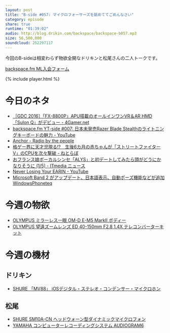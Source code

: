 ```yaml
---
layout: post
title: "B-side #057: マイクロフォーサーズを舐めててごめんなさい"
category: episode
share: true
runtime: "01:39:02"
audio: http://blog.drikin.com/backspace/backspace-b057.mp3
size: 56,500,000
soundcloud: 252297117
---
```

今回のB-sideは相変わらず物欲全開なドリキンと松尾さんの二人トークです。


[backspace.fm ML入会フォーム](http://backspace.us11.list-manage.com/subscribe?u=09c933bd3997c1d16dbed156a&id=84b6529b91)

{% include player.html %}

# 今日のネタ
* [［GDC 2016］「FX-8800P」APU搭載のオールインワンVR＆AR HMD「Sulon Q」がデビュー - 4Gamer.net](http://www.4gamer.net/games/999/G999902/20160315002/)
* [backspace.fm YT-side #007: 日本未発売Razer Blade Stealthのライトニングキーボードの魅力 - YouTube](https://www.youtube.com/watch?v=2gacP0Cz6z4&feature=youtu.be)
* [Anchor - Radio by the people](https://anchor.fm/)
* [格ゲー界に天才児現る!?　生後6カ月の赤ちゃんが「ストリートファイターV」のCPUを次々撃破 - ねとらぼ](http://nlab.itmedia.co.jp/nl/articles/1603/15/news069.html)
* [おフランス娘ボーカルシンセ「ALYS」と初デートしてみたら頭がどうにかなりそうに (1/5) - ITmedia ニュース](http://www.itmedia.co.jp/news/articles/1603/15/news076.html)
* [Never Losing Your EARIN - YouTube](https://www.youtube.com/watch?v=PlXVxQf4QjQ)
* [Microsoft Band 2 がアップデート、日本語表示、自動ポーズ機能などが追加  WindowsPhoneteq](http://wpteq.org/microsoftband/post-10324/)


# 今週の物欲
* [OLYMPUS ミラーレス一眼 OM-D E-M5 MarkII ボディー](http://amzn.to/21xfJUg)
* [OLYMPUS 望遠ズームレンズ ED 40-150mm F2.8 1.4X テレコンバーターキット](http://amzn.to/1UjceSa)

# 今週の機材

## ドリキン
* [SHURE 「MV88」 iOSデジタル・ステレオ・コンデンサー・マイクロホン](http://amzn.to/21xgjBj)

## 松尾
* [SHURE  SM10A-CN ヘッドウォーン型ダイナミックマイクロフォン](http://amzn.to/1LXIGkV) 
* [YAMAHA コンピューターレコーディングシステム AUDIOGRAM6](http://amzn.to/1Rsyq5W)
